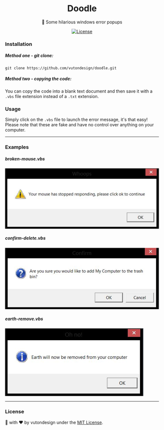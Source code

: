 <h1 align="center"> Doodle </h1>
<p align="center"> 💾 Some hilarious windows error popups </p>
<p align="center">
  <a href="http://vutondesign.com/MyMIT"><img src="https://img.shields.io/badge/license-MIT-blue.svg" alt="License"></a>
</p>

### Installation
##### Method one - git clone:
```
git clone https://github.com/vutondesign/doodle.git
```

##### Method two - copying the code:
You can copy the code into a blank text document and then save it with a ``.vbs`` file extension instead of a ``.txt`` extension.

### Usage 
Simply click on the ``.vbs`` file to launch the error message, it's that easy! Please note that these are fake and have no control over anything on your computer.

----

### Examples 

##### broken-mouse.vbs
![broken-mouse](./examples/broken-mouse.JPG)

##### confirm-delete.vbs
![broken-mouse](./examples/confirm-delete.JPG)

##### earth-remove.vbs
![broken-mouse](./examples/earth-remove.JPG)

----

### License 
🎨 with ❤️ by vutondesign under the [MIT License](http://vutondesign.com/MyMIT/).
